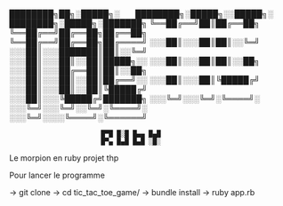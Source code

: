 ████████╗██╗░█████╗░  ████████╗░█████╗░░█████╗░  ████████╗░█████╗░███████╗
╚══██╔══╝██║██╔══██╗  ╚══██╔══╝██╔══██╗██╔══██╗  ╚══██╔══╝██╔══██╗██╔════╝
░░░██║░░░██║██║░░╚═╝  ░░░██║░░░███████║██║░░╚═╝  ░░░██║░░░██║░░██║█████╗░░
░░░██║░░░██║██║░░██╗  ░░░██║░░░██╔══██║██║░░██╗  ░░░██║░░░██║░░██║██╔══╝░░
░░░██║░░░██║╚█████╔╝  ░░░██║░░░██║░░██║╚█████╔╝  ░░░██║░░░╚█████╔╝███████╗
░░░╚═╝░░░╚═╝░╚════╝░  ░░░╚═╝░░░╚═╝░░╚═╝░╚════╝░  ░░░╚═╝░░░░╚════╝░╚══════╝

                           █▀█ █░█ █▄▄ █▄█                            
                           █▀▄ █▄█ █▄█ ░█░                            
                           
                           
Le morpion en ruby 
projet thp 

Pour lancer le programme 

-> git clone 
-> cd tic_tac_toe_game/
-> bundle install
-> ruby app.rb

